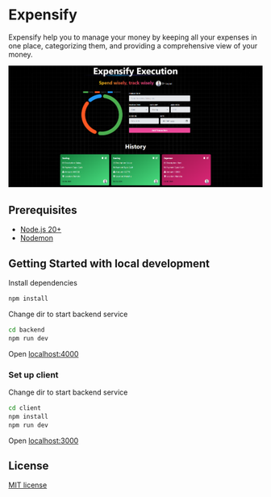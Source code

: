 # Expensify

Expensify help you to manage your money by keeping all your expenses in one place, categorizing them, and providing a comprehensive view of your money.

<div align="center">
<img src="./client/src/assets/expensify.png" alt="expensify">
</div>

## Prerequisites

- [Node.js 20+](https://adoptium.net/temurin/releases/?version=17)
- [Nodemon](https://www.npmjs.com/package/nodemon)

## Getting Started with local development

Install dependencies

```bash
npm install
```

Change dir to start backend service

```bash
cd backend
npm run dev
```

Open [localhost:4000](http://localhost:4000)

### Set up client

Change dir to start backend service

```bash
cd client
npm install
npm run dev
```

Open [localhost:3000](http://localhost:3000)

## License

[MIT license](./LICENSE)
